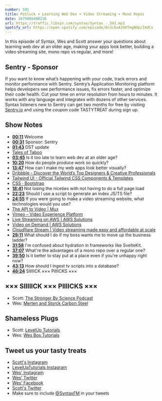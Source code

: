 ```yaml
---
number: 591
title: Potluck × Learning Web Dev × Video Streaming × Mono Repos
date: 1679486400216
url: https://traffic.libsyn.com/syntax/Syntax_-_591.mp3
spotify_url: https://open.spotify.com/episode/6nJchxAzO6TmgN9pzIXdCx
---
```


In this episode of Syntax, Wes and Scott answer your questions about learning web dev at an older age, making your apps look better, building a video streaming site, mono repo vs regular, and more!

## Sentry  - Sponsor

If you want to know what’s happening with your code, track errors and monitor performance with Sentry. Sentry’s Application Monitoring platform helps developers see performance issues, fix errors faster, and optimize their code health. Cut your time on error resolution from hours to minutes. It works with any language and integrates with dozens of other services. Syntax listeners new to Sentry can get two months for  free by visiting [Sentry.io](https://sentry.io) and using the coupon code TASTYTREAT during sign up.

## Show Notes

* **[00:11](#t=00:11)** Welcome
* **[00:31](#t=00:31)** Sponsor: Sentry
* **[01:43](#t=01:43)** DST update
* [Tales of Taboo](https://pod.link/1457365096)
* **[03:45](#t=03:45)** Is it too late to learn web dev at an older age?
* **[10:20](#t=10:20)** How do people produce work so quickly?
* **[13:47](#t=13:47)** How can I make my web apps look better visually?
* [Dribbble - Discover the World’s Top Designers & Creative Professionals](https://dribbble.com/)
* [Tailwind UI - Official Tailwind CSS Components & Templates](https://tailwindui.com/)
* [CSS · Bootstrap](https://getbootstrap.com/)
* **[18:41](#t=18:41)** Not losing the niceties with not having to do a full page load
* **[22:23](#t=22:23)** Should I use a script to generate an index JS/TS file?
* **[24:55](#t=24:55)** If you were going to make a video streaming website, what technologies would you use?
* [The API to Video | Mux](https://www.mux.com/)
* [Vimeo – Video Experience Platform](https://vimeo.com/)
* [Live Streaming on AWS | AWS Solutions](https://aws.amazon.com/solutions/implementations/live-streaming-on-aws/)
* [Video on Demand | AWS Solutions](https://aws.amazon.com/solutions/implementations/video-on-demand-on-aws/)
* [Cloudflare Stream | Video streaming made easy and affordable at scale](https://www.cloudflare.com/products/cloudflare-stream/)
* **[29:11](#t=29:11)** What should I do if my boss wants me to move up the business ladder?
* **[31:58](#t=31:58)** I'm confused about hydration in frameworks like SvelteKit.
* **[37:07](#t=37:07)** What're the advantages of a mono repo over a regular one?
* **[39:50](#t=39:50)** Is it better to stay put at a place even if you're unhappy right now?
* **[43:13](#t=43:13)** How should I ingest tv scripts into a database?
* **[46:24](#t=46:24)** SIIIIICK ××× PIIIICKS ×××

## ××× SIIIIICK ××× PIIIICKS ×××

* Scott: [The Stronger By Science Podcast](https://www.sbspod.com/)
* Wes: [Merten and Storck Carbon Steel](https://mertenandstorck.com/collections/carbon-steel)

## Shameless Plugs

* Scott: [LevelUp Tutorials](https://levelup.video)
* Wes: [Wes Bos Tutorials](https://wesbos.com/courses)

## Tweet us your tasty treats

* [Scott's Instagram](https://www.instagram.com/stolinski/)
* [LevelUpTutorials Instagram](https://www.instagram.com/LevelUpTutorials/)
* [Wes' Instagram](https://www.instagram.com/wesbos/)
* [Wes' Twitter](https://twitter.com/wesbos)
* [Wes' Facebook](https://www.facebook.com/wesbos.developer)
* [Scott's Twitter](https://twitter.com/stolinski)
* Make sure to include [@SyntaxFM](https://twitter.com/SyntaxFM) in your tweets
